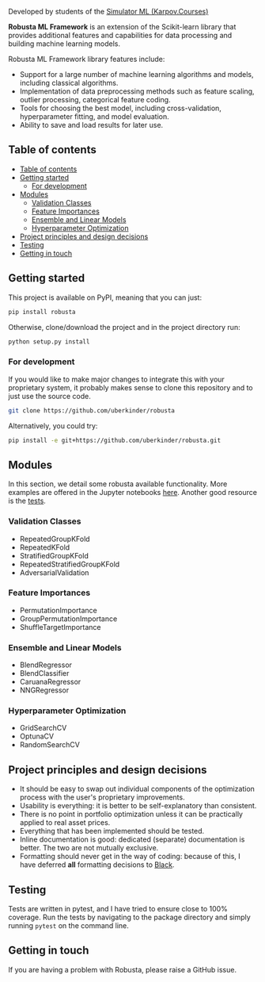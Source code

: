 <!-- content -->
Developed by students of the [Simulator ML (Karpov.Courses)](https://karpov.courses/simulator-ml)

**Robusta ML Framework** is an extension of the Scikit-learn library that provides additional features and capabilities for data processing and building machine learning models.

Robusta ML Framework library features include:

- Support for a large number of machine learning algorithms and models, including classical algorithms.
- Implementation of data preprocessing methods such as feature scaling, outlier processing, categorical feature coding.
- Tools for choosing the best model, including cross-validation, hyperparameter fitting, and model evaluation.
- Ability to save and load results for later use.
    
## Table of contents


-   [Table of contents](#table-of-contents)
-   [Getting started](#getting-started)
    -   [For development](#for-development)
-   [Modules](#Modules)
    -   [Validation Classes](#Validation-Classes)
    -   [Feature Importances](#Feature-Importances)
    -   [Ensemble and Linear Models](#Ensemble-and-Linear-Models)
    -   [Hyperparameter Optimization](#Hyperparameter-Optimization)
-   [Project principles and design decisions](#project-principles-and-design-decisions)
-   [Testing](#testing)
-   [Getting in touch](#getting-in-touch)

## Getting started

This project is available on PyPI, meaning that you can just:

```bash
pip install robusta
```

Otherwise, clone/download the project and in the project directory run:

```bash
python setup.py install
```

### For development

If you would like to make major changes to integrate this with your proprietary system, it probably makes sense to clone this repository and to just use the source code.

```bash
git clone https://github.com/uberkinder/robusta
```

Alternatively, you could try:

```bash
pip install -e git+https://github.com/uberkinder/robusta.git
```

## Modules

In this section, we detail some robusta available functionality. More examples are offered in the Jupyter notebooks [here](https://github.com/nikneural/robust/tree/master/cookbook). Another good resource is the [tests](https://github.com/nikneural/robust/tree/master/tests).

### Validation Classes

-   RepeatedGroupKFold
-   RepeatedKFold
-   StratifiedGroupKFold
-   RepeatedStratifiedGroupKFold
-   AdversarialValidation

### Feature Importances

-   PermutationImportance
-   GroupPermutationImportance
-   ShuffleTargetImportance

### Ensemble and Linear Models

-   BlendRegressor
-   BlendClassifier
-   CaruanaRegressor
-   NNGRegressor

### Hyperparameter Optimization

-   GridSearchCV
-   OptunaCV
-   RandomSearchCV


## Project principles and design decisions

-   It should be easy to swap out individual components of the optimization process
    with the user's proprietary improvements.
-   Usability is everything: it is better to be self-explanatory than consistent.
-   There is no point in portfolio optimization unless it can be practically
    applied to real asset prices.
-   Everything that has been implemented should be tested.
-   Inline documentation is good: dedicated (separate) documentation is better.
    The two are not mutually exclusive.
-   Formatting should never get in the way of coding: because of this,
    I have deferred **all** formatting decisions to [Black](https://github.com/ambv/black).
    
## Testing

Tests are written in pytest, and I have tried to ensure close to 100% coverage. Run the tests by navigating to the package directory and simply running `pytest` on the command line.



## Getting in touch

If you are having a problem with Robusta, please raise a GitHub issue.
